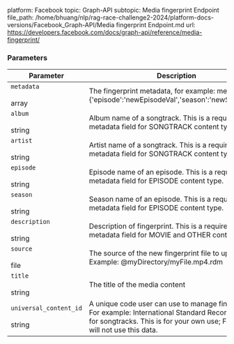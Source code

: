 platform: Facebook
topic: Graph-API
subtopic: Media fingerprint Endpoint
file_path: /home/bhuang/nlp/rag-race-challenge2-2024/platform-docs-versions/Facebook_Graph-API/Media fingerprint Endpoint.md
url: https://developers.facebook.com/docs/graph-api/reference/media-fingerprint/


### Parameters

| Parameter | Description |
| --- | --- |
| `metadata`<br><br>array | The fingerprint metadata, for example: metadata={'episode':'newEpisodeVal','season':'newSeasonVal'} |
| `album`<br><br>string | Album name of a songtrack. This is a required metadata field for SONGTRACK content type. |
| `artist`<br><br>string | Artist name of a songtrack. This is a required metadata field for SONGTRACK content type. |
| `episode`<br><br>string | Episode name of an episode. This is a required metadata field for EPISODE content type. |
| `season`<br><br>string | Season name of an episode. This is a required metadata field for EPISODE content type. |
| `description`<br><br>string | Description of fingerprint. This is a required metadata field for MOVIE and OTHER content type. |
| `source`<br><br>file | The source of the new fingerprint file to update. Example: @myDirectory/myFile.mp4.rdm |
| `title`<br><br>string | The title of the media content |
| `universal_content_id`<br><br>string | A unique code user can use to manage fingerprint. For example: International Standard Recording Code for songtracks. This is for your own use; Facebook will not use this data. |
